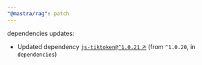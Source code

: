 ```yaml
---
"@mastra/rag": patch
---
```

dependencies updates:
  - Updated dependency [`js-tiktoken@^1.0.21` ↗︎](https://www.npmjs.com/package/js-tiktoken/v/1.0.21) (from `^1.0.20`, in `dependencies`)
